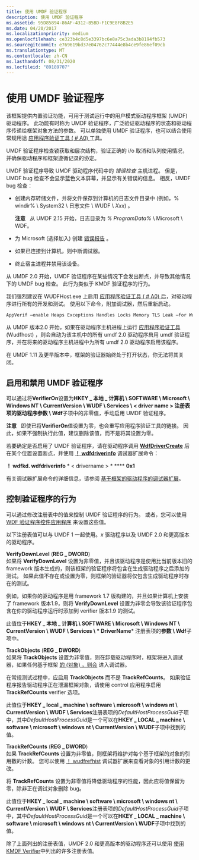 ```yaml
---
title: 使用 UMDF 验证程序
description: 使用 UMDF 验证程序
ms.assetid: 95D85894-86AF-4312-B5BD-F1C9E8F8B2E5
ms.date: 04/20/2017
ms.localizationpriority: medium
ms.openlocfilehash: ce323b4c8d5e3397bc6e8a75c3ada3b8194fb573
ms.sourcegitcommit: e769619bd37e04762c77444e8b4ce9fe86ef09cb
ms.translationtype: MT
ms.contentlocale: zh-CN
ms.lasthandoff: 08/31/2020
ms.locfileid: "89189707"
---
```

# <a name="using-umdf-verifier"></a>使用 UMDF 验证程序


该框架提供内置验证功能，可用于测试运行中的用户模式驱动程序框架 (UMDF) 驱动程序。 此功能有时称为 UMDF 验证程序，广泛验证驱动程序的状态和驱动程序传递给框架对象方法的参数。 可以单独使用 UMDF 验证程序，也可以结合使用常规用途 [应用程序验证工具 ( # A0) ](../debugger/debugger-download-tools.md) 工具。

UMDF 验证程序检查锁获取和层次结构，验证正确的 i/o 取消和队列使用情况，并确保驱动程序和框架遵循记录的协定。

UMDF 验证程序导致 UMDF 驱动程序代码中的 *错误检查* 主机进程。 但是，UMDF bug 检查不会显示蓝色文本屏幕，并显示有关错误的信息。 相反，UMDF bug 检查：

-   创建内存转储文件，并将文件保存到计算机的日志文件目录中 (例如，% windir% \\ System32 \\ 日志文件 \\ WUDF \\ *Xxx*) 。

    **注意**   从 UMDF 2.15 开始，日志目录为 *% ProgramData%* \\ Microsoft \\ WDF。

     

-   为 Microsoft (选择加入) 创建 [错误报告](how-umdf-reports-errors.md) 。

-   如果已连接到计算机，则中断调试器。

-   终止宿主进程并禁用该设备。

从 UMDF 2.0 开始，UMDF 验证程序在某些情况下会发出断点，并导致其他情况下的 UMDF bug 检查。 此行为类似于 KMDF 验证程序的行为。

我们强烈建议在 WUDFHost.exe 上启用 [应用程序验证工具 ( # A0) ](../debugger/debugger-download-tools.md) 后，对驱动程序进行所有的开发和测试。 使用以下命令，附加调试器，然后重新启动。

```cpp
AppVerif –enable Heaps Exceptions Handles Locks Memory TLS Leak –for WudfHost.exe
```

从 UMDF 版本2.0 开始，如果在驱动程序主机进程上运行 [应用程序验证工具](../debugger/debugger-download-tools.md) (Wudfhost) ，则会自动为该主机中的所有 umdf 2.0 驱动程序启用 umdf 验证程序，并在将来的驱动程序主机进程中为所有 umdf 2.0 驱动程序启用该程序。

在 UMDF 1.11 及更早版本中，框架的验证器始终处于打开状态，你无法将其关闭。

## <a name="enabling-and-disabling-umdf-verifier"></a>启用和禁用 UMDF 验证程序


可以通过将**VerifierOn**设置为**HKEY \_ 本地 \_ 计算机 \\ SOFTWARE \\ Microsoft \\ Windows NT \\ CurrentVersion \\ WUDF \\ Services \\ &lt; driver name &gt; **注册表项的驱动程序**参数 \\ Wdf**子项中的非零值，手动启用 UMDF 验证程序。

**注意**   即使已将**VerifierOn**值设置为零，也会重写应用程序验证工具的链接。 因此，如果不强制执行此值，建议删除该值，而不是将其设置为零。

 

若要确定是否启用了 UMDF 验证程序，请在驱动程序调用 [**WdfDriverCreate**](/windows-hardware/drivers/ddi/wdfdriver/nf-wdfdriver-wdfdrivercreate) 后在某个位置设置断点，并使用 [**！ wdfdriverinfo**](../debugger/-wdfkd-wdfdriverinfo.md) 调试器扩展命令：

**！ wdfkd. wdfdriverinfo** * &lt; drivername &gt; *  ****  **0x1**

有关调试器扩展命令的详细信息，请参阅 [基于框架的驱动程序的调试器扩展](debugger-extensions-for-kmdf-drivers.md)。

## <a name="controlling-the-verifiers-behavior"></a>控制验证程序的行为


可以通过修改注册表中的值来控制 UMDF 验证程序的行为。 或者，您可以使用 [WDF 验证程序控件应用程序](../devtest/wdf-verifier-control-application.md) 来设置这些值。

以下注册表值可以与 UMDF 1 一起使用。*x* 驱动程序以及 UMDF 2.0 和更高版本的驱动程序。

<a href="" id="verifydownlevel--------------reg-dword-"></a>**VerifyDownLevel** (**REG \_ DWORD**)   
如果将 **VerifyDownLevel** 设置为非零值，并且该驱动程序是使用比当前版本旧的 framework 版本生成的，则该框架的验证程序将包含在生成驱动程序之后添加的测试。 如果此值不存在或设置为零，则框架的验证器将仅包含生成驱动程序时存在的测试。

例如，如果你的驱动程序是用 framework 1.7 版构建的，并且如果计算机上安装了 framework 版本1.9，则将 **VerifyDownLevel** 设置为非零会导致该验证程序包含在你的驱动程序运行时添加到 verifier 版本1.9 的测试。

此值位于**HKEY \_ 本地 \_ 计算机 \\ SOFTWARE \\ Microsoft \\ Windows NT \\ CurrentVersion \\ WUDF \\ Services \\ * DriverName*** 注册表项的**参数 \\ Wdf**子项中。

<a href="" id="trackobjects-----------------------------reg-dword-"></a>**TrackObjects** (**REG \_ DWORD**)   
如果将 **TrackObjects** 设置为非零值，则在卸载驱动程序时，框架将进入调试器，如果任何基于框架 [的 (对象) ，则会](determining-if-a-driver-leaks-framework-objects.md) 进入调试器。

在常规测试过程中，应启用 **TrackObjects** 而不是 **TrackRefCounts**。 如果验证程序报告驱动程序正在泄漏框架对象，请使用 control 应用程序启用 **TrackRefCounts** verifier 选项。

此值位于**HKEY \_ local \_ machine \\ software \\ microsoft \\ windows nt \\ CurrentVersion \\ WUDF \\ Services**注册表项的*DefaultHostProcessGuid*子项中，其中*DefaultHostProcessGuid*是一个可以在**HKEY \_ LOCAL \_ machine \\ software \\ microsoft \\ windows nt \\ CurrentVersion \\ WUDF**子项中找到的值。

<a href="" id="trackrefcounts-----------------------------reg-dword-"></a>**TrackRefCounts** (**REG \_ DWORD**)   
如果 **TrackRefCounts** 设置为非零值，则框架将维护对每个基于框架的对象的引用数的计数。 您可以使用 [！ wudfrefhist](using-umdf-debugger-extensions.md) 调试器扩展来查看对象的引用计数的更改。

将 **TrackRefCounts** 设置为非零值将降低驱动程序的性能，因此应将值保留为零，除非正在调试对象删除 bug。

此值位于**HKEY \_ local \_ machine \\ software \\ microsoft \\ windows nt \\ CurrentVersion \\ WUDF \\ Services**注册表项的*DefaultHostProcessGuid*子项中，其中*DefaultHostProcessGuid*是一个可以在**HKEY \_ LOCAL \_ machine \\ software \\ microsoft \\ windows nt \\ CurrentVersion \\ WUDF**子项中找到的值。

除了上面列出的注册表值，UMDF 2.0 和更高版本的驱动程序还可以使用 [使用 KMDF Verifier](using-kmdf-verifier.md)中列出的许多注册表值。

 

